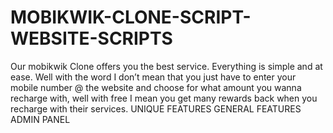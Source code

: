 # MOBIKWIK-CLONE-SCRIPT-WEBSITE-SCRIPTS
Our mobikwik Clone offers you the best service.  Everything is simple and at ease. Well with the word I don’t mean that you just have to enter your mobile number @ the website and choose for what amount you wanna recharge with, well with free I mean you get many rewards back when you recharge with their services.
UNIQUE FEATURES
GENERAL FEATURES
ADMIN PANEL

